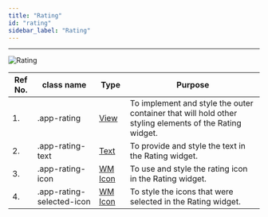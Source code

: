 ```yaml
---
title: "Rating"
id: "rating"
sidebar_label: "Rating"
---
```

---


![Rating](/learn/assets/react-native-styles/rating.png)

| Ref No. | class name  | Type | Purpose |
| ---- |-----------|---------|---------|
| 1. |.app-rating| [View](/learn/react-native/widgets/view) | To implement and style the outer container that will hold other styling elements of the Rating widget.|
| 2. |.app-rating-text| [Text](/learn/react-native/widgets/text) |To provide and style the text in the Rating widget.|
| 3. |.app-rating-icon| [WM Icon](../../basic/icon) | To use and style the rating icon in the Rating widget.|
| 4. |.app-rating-selected-icon| [WM Icon](../../basic/icon) | To style the icons that were selected in the Rating widget.|

